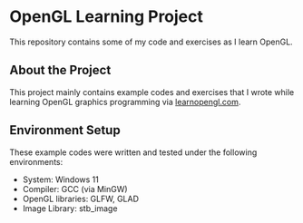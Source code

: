 # OpenGL Learning Project

This repository contains some of my code and exercises as I learn OpenGL.

## About the Project

This project mainly contains example codes and exercises that I wrote while learning OpenGL graphics programming via [learnopengl.com](https://learnopengl.com/).

## Environment Setup

These example codes were written and tested under the following environments:

- System: Windows 11
- Compiler: GCC (via MinGW)
- OpenGL libraries: GLFW, GLAD
- Image Library: stb_image